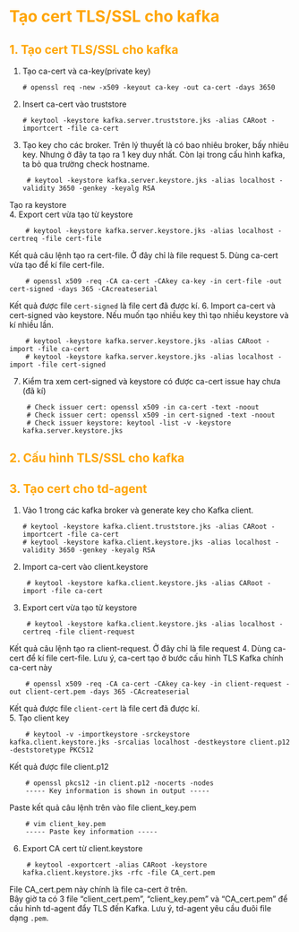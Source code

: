 <h1 style="color:orange">Tạo cert TLS/SSL cho kafka</h1>
<h2 style="color:orange">1. Tạo cert TLS/SSL cho kafka</h2>

1. Tạo ca-cert và ca-key(private key)

       # openssl req -new -x509 -keyout ca-key -out ca-cert -days 3650
2. Insert ca-cert vào truststore

       # keytool -keystore kafka.server.truststore.jks -alias CARoot -importcert -file ca-cert
3. Tạo key cho các broker. Trên lý thuyết là có bao nhiêu broker, bấy nhiêu key. Nhưng ở đây ta tạo ra 1 key duy nhất. Còn lại trong cấu hình kafka, ta bỏ qua trường check hostname.

        # keytool -keystore kafka.server.keystore.jks -alias localhost -validity 3650 -genkey -keyalg RSA
Tạo ra keystore<br>
4. Export cert vừa tạo từ keystore

        # keytool -keystore kafka.server.keystore.jks -alias localhost -certreq -file cert-file
Kết quả câu lệnh tạo ra cert-file. Ở đây chỉ là file request
5. Dùng ca-cert vừa tạo để kí file cert-file.

        # openssl x509 -req -CA ca-cert -CAkey ca-key -in cert-file -out cert-signed -days 365 -CAcreateserial
Kết quả được file `cert-signed` là file cert đã được kí.
6. Import ca-cert và cert-signed vào keystore. Nếu muốn tạo nhiều key thì tạo nhiều keystore và kí nhiều lần.

        # keytool -keystore kafka.server.keystore.jks -alias CARoot -import -file ca-cert
        # keytool -keystore kafka.server.keystore.jks -alias localhost -import -file cert-signed
7. Kiểm tra xem cert-signed và keystore có được ca-cert issue hay chưa (đã kí)

        # Check issuer cert: openssl x509 -in ca-cert -text -noout 
        # Check issuer cert: openssl x509 -in cert-signed -text -noout 
        # Check issuer keystore: keytool -list -v -keystore kafka.server.keystore.jks
<h2 style="color:orange">2. Cấu hình TLS/SSL cho kafka</h2>
<h2 style="color:orange">3. Tạo cert cho td-agent</h2>

1. Vào 1 trong các kafka broker và generate key cho Kafka client.

       # keytool -keystore kafka.client.truststore.jks -alias CARoot -importcert -file ca-cert
       # keytool -keystore kafka.client.keystore.jks -alias localhost -validity 3650 -genkey -keyalg RSA
2. Import ca-cert vào client.keystore
     
        # keytool -keystore kafka.client.keystore.jks -alias CARoot -import -file ca-cert
3. Export cert vừa tạo từ keystore

        # keytool -keystore kafka.client.keystore.jks -alias localhost -certreq -file client-request
Kết quả câu lệnh tạo ra client-request. Ở đây chỉ là file request
4. Dùng ca-cert để kí file cert-file. Lưu ý, ca-cert tạo ở bước cấu hình TLS Kafka chính ca-cert này

        # openssl x509 -req -CA ca-cert -CAkey ca-key -in client-request -out client-cert.pem -days 365 -CAcreateserial
Kết quả được file `client-cert` là file cert đã được kí.<br>
5. Tạo client key

        # keytool -v -importkeystore -srckeystore kafka.client.keystore.jks -srcalias localhost -destkeystore client.p12 -deststoretype PKCS12
Kết quả được file client.p12

        # openssl pkcs12 -in client.p12 -nocerts -nodes
        ----- Key information is shown in output -----
Paste kết quả câu lệnh trên vào file client_key.pem
    
        # vim client_key.pem
        ----- Paste key information -----
6. Export CA cert từ client.keystore

        # keytool -exportcert -alias CARoot -keystore kafka.client.keystore.jks -rfc -file CA_cert.pem
File CA_cert.pem này chính là file ca-cert ở trên.<br>
Bây giờ ta có 3 file “client_cert.pem”, “client_key.pem” và “CA_cert.pem” để cấu hình td-agent đẩy TLS đến Kafka. Lưu ý, td-agent yêu cầu đuôi file dạng `.pem`.